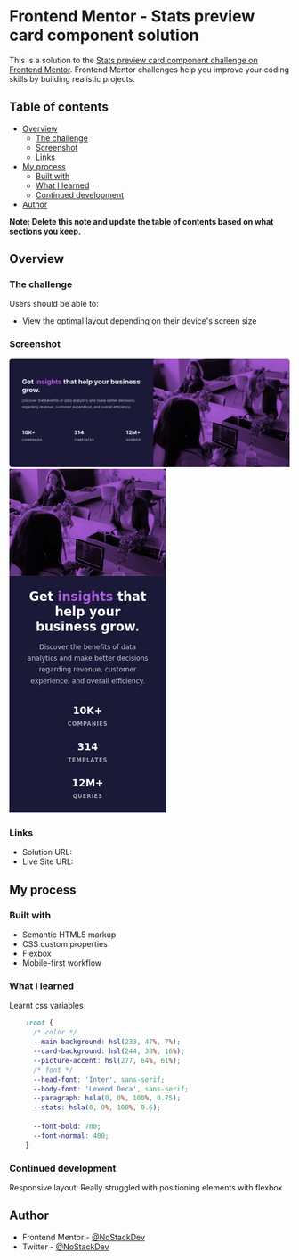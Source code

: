 # Frontend Mentor - Stats preview card component solution

This is a solution to the [Stats preview card component challenge on Frontend Mentor](https://www.frontendmentor.io/challenges/stats-preview-card-component-8JqbgoU62). Frontend Mentor challenges help you improve your coding skills by building realistic projects. 

## Table of contents

- [Overview](#overview)
  - [The challenge](#the-challenge)
  - [Screenshot](#screenshot)
  - [Links](#links)
- [My process](#my-process)
  - [Built with](#built-with)
  - [What I learned](#what-i-learned)
  - [Continued development](#continued-development)
- [Author](#author)

**Note: Delete this note and update the table of contents based on what sections you keep.**

## Overview

### The challenge

Users should be able to:

- View the optimal layout depending on their device's screen size

### Screenshot

![](./screenshots/stats-preview-card-component-main-desktop.png)
![](./screenshots/stats-preview-card-component-main-mobile.png)

### Links

- Solution URL: [](https://www.frontendmentor.io/solutions/visual-studio-code-gimp-lekAS2TUQ)
- Live Site URL: [](https://gallant-pasteur-3b4d33.netlify.app/)

## My process

### Built with

- Semantic HTML5 markup
- CSS custom properties
- Flexbox
- Mobile-first workflow


### What I learned

Learnt css variables
```css
    :root {
      /* color */
      --main-background: hsl(233, 47%, 7%);
      --card-background: hsl(244, 38%, 16%);
      --picture-accent: hsl(277, 64%, 61%);
      /* font */
      --head-font: 'Inter', sans-serif;
      --body-font: 'Lexend Deca', sans-serif;
      --paragraph: hsla(0, 0%, 100%, 0.75);
      --stats: hsla(0, 0%, 100%, 0.6);

      --font-bold: 700;
      --font-normal: 400;
    }    
```

### Continued development

Responsive layout: Really struggled with positioning elements with flexbox

## Author

- Frontend Mentor - [@NoStackDev](https://www.frontendmentor.io/profile/NoStackDev)
- Twitter - [@NoStackDev](https://www.twitter.com/NoStackDev)

